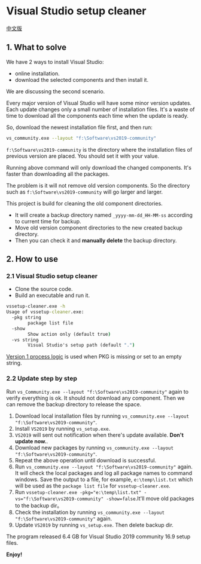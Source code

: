 # Visual Studio setup cleaner

[中文版](readme_cn.md)

## 1. What to solve

We have 2 ways to install Visual Studio:

- online installation.
- download the selected components and then install it.

We are discussing the second scenario.

Every major version of Visual Studio will have some minor version updates. Each update changes only a small number of installation files. It's a waste of time to download all the components each time when the update is ready.

So, download the newest installation file first, and then run:

```bash
vs_community.exe --layout "f:\Software\vs2019-community"
```

`f:\Software\vs2019-community` is the directory where the installation files of previous version are placed. You should set it with your value.

Running above command will only download the changed components. It's faster than downloading all the packages.

The problem is it will not remove old version components. So the directory such as `f:\Software\vs2019-community` will go larger and larger.

This project is build for cleaning the old component directories.

- It will create a backup directory named `_yyyy-mm-dd_HH-MM-ss` according to current time for backup.
- Move old version component directories to the new created backup directory.
- Then you can check it and **manually delete** the backup directory.

## 2. How to use

### 2.1 Visual Studio setup cleaner

- Clone the source code.
- Build an executable and run it.

```cmd
vssetup-cleaner.exe -h
Usage of vssetup-cleaner.exe:
  -pkg string
        package list file
  -show
        Show action only (default true)
  -vs string
        Visual Studio's setup path (default ".")
```

[Version 1 process logic](readme_v1.md) is used when PKG is missing or set to an empty string.

### 2.2 Update step by step

Run `vs_Community.exe --layout "f:\Software\vs2019-community"` again to verify everything is ok. It should not download any component. Then we can remove the backup directory to release the space.

1. Download local installation files by running `vs_community.exe --layout "f:\Software\vs2019-community"`.
2. Install `VS2019` by running `vs_setup.exe`.
3. `VS2019` will sent out notification when there's update available. **Don't update now.**.
4. Download new packages by running `vs_community.exe --layout "f:\Software\vs2019-community"`.
5. Repeat the above operation until download is successful.
6. Run `vs_community.exe --layout "f:\Software\vs2019-community"` again. It will check the local packages and log all package names to command windows. Save the output to a file, for example, `e:\temp\list.txt` which will be used as the `package list file` for `vssetup-cleaner.exe`.
7. Run `vssetup-cleaner.exe -pkg="e:\temp\list.txt" -vs="f:\Software\vs2019-community" -show=false`.It'll move old packages to the backup dir。
8. Check the installation by running `vs_community.exe --layout "f:\Software\vs2019-community"` again.
9. Update `VS2019` by running `vs_setup.exe`. Then delete backup dir.

The program released 6.4 GB for Visual Studio 2019 community 16.9 setup files.

**Enjoy!**
